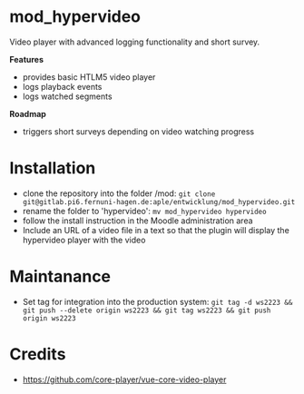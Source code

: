# mod_hypervideo
Video player with advanced logging functionality and short survey.

**Features**
* provides basic HTLM5 video player
* logs playback events
* logs watched segments

**Roadmap**
* triggers short surveys depending on video watching progress


# Installation
- clone the repository into the folder /mod: `git clone git@gitlab.pi6.fernuni-hagen.de:aple/entwicklung/mod_hypervideo.git`
- rename the folder to 'hypervideo': `mv mod_hypervideo hypervideo`
- follow the install instruction in the Moodle administration area
- Include an URL of a video file in a text so that the plugin will display the hypervideo player with the video

# Maintanance

* Set tag for integration into the production system: `git tag -d ws2223 && git push --delete origin ws2223 && git tag ws2223 && git push origin ws2223`

# Credits
* https://github.com/core-player/vue-core-video-player

